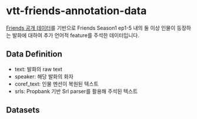 # vtt-friends-annotation-data
[Friends 공개 데이터](https://github.com/emorynlp/character-mining)를 기반으로 Friends Season1 ep1-5 내의 둘 이상 인물이 등장하는 발화에 대하여 추가 언어적 feature를 주석한 데이터입니다.

## Data Definition
- text: 발화의 raw text
- speaker: 해당 발화의 화자
- coref_text: 인물 멘션이 복원된 텍스트
- srls: Propbank 기반 Srl parser를 활용해 주석된 텍스트
## Datasets

